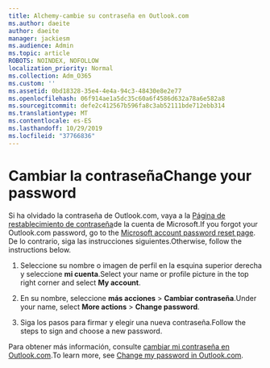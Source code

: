 ```yaml
---
title: Alchemy-cambie su contraseña en Outlook.com
ms.author: daeite
author: daeite
manager: jackiesm
ms.audience: Admin
ms.topic: article
ROBOTS: NOINDEX, NOFOLLOW
localization_priority: Normal
ms.collection: Adm_O365
ms.custom: ''
ms.assetid: 0bd18328-35e4-4e4a-94c3-48430e8e2e77
ms.openlocfilehash: 06f914ae1a5dc35c60a6f4586d632a78a6e582a8
ms.sourcegitcommit: defe2c412567b596fa8c3ab52111bde712ebb314
ms.translationtype: MT
ms.contentlocale: es-ES
ms.lasthandoff: 10/29/2019
ms.locfileid: "37766836"
---
```

# <a name="change-your-password"></a><span data-ttu-id="74ed9-102">Cambiar la contraseña</span><span class="sxs-lookup"><span data-stu-id="74ed9-102">Change your password</span></span>

<span data-ttu-id="74ed9-103">Si ha olvidado la contraseña de Outlook.com, vaya a la [Página de restablecimiento de contraseña](https://go.microsoft.com/fwlink/p/?linkid=841909)de la cuenta de Microsoft.</span><span class="sxs-lookup"><span data-stu-id="74ed9-103">If you forgot your Outlook.com password, go to the [Microsoft account password reset page](https://go.microsoft.com/fwlink/p/?linkid=841909).</span></span> <span data-ttu-id="74ed9-104">De lo contrario, siga las instrucciones siguientes.</span><span class="sxs-lookup"><span data-stu-id="74ed9-104">Otherwise, follow the instructions below.</span></span>
  
1. <span data-ttu-id="74ed9-105">Seleccione su nombre o imagen de perfil en la esquina superior derecha y seleccione **mi cuenta**.</span><span class="sxs-lookup"><span data-stu-id="74ed9-105">Select your name or profile picture in the top right corner and select **My account**.</span></span> 
    
2. <span data-ttu-id="74ed9-106">En su nombre, seleccione **más acciones** > **Cambiar contraseña**.</span><span class="sxs-lookup"><span data-stu-id="74ed9-106">Under your name, select **More actions** > **Change password**.</span></span> 
    
3. <span data-ttu-id="74ed9-107">Siga los pasos para firmar y elegir una nueva contraseña.</span><span class="sxs-lookup"><span data-stu-id="74ed9-107">Follow the steps to sign and choose a new password.</span></span> 
    
<span data-ttu-id="74ed9-108">Para obtener más información, consulte [cambiar mi contraseña en Outlook.com](https://support.office.com/article/2138d690-811c-4545-b2f3-e4dbe80c9735.aspx).</span><span class="sxs-lookup"><span data-stu-id="74ed9-108">To learn more, see [Change my password in Outlook.com](https://support.office.com/article/2138d690-811c-4545-b2f3-e4dbe80c9735.aspx).</span></span>
  

